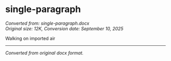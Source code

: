 # single-paragraph

*Converted from: single-paragraph.docx*  
*Original size: 12K, Conversion date: September 10, 2025*

Walking on imported air

---
*Converted from original docx format.*
